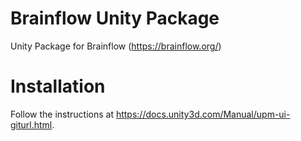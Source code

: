 # Brainflow Unity Package
Unity Package for Brainflow (https://brainflow.org/)

# Installation

Follow the instructions at https://docs.unity3d.com/Manual/upm-ui-giturl.html.